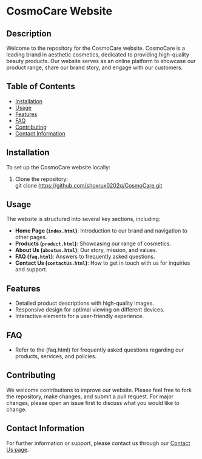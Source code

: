 # CosmoCare Website
## Description
Welcome to the repository for the CosmoCare website. CosmoCare is a leading brand in aesthetic cosmetics, dedicated to providing high-quality beauty products. Our website serves as an online platform to showcase our product range, share our brand story, and engage with our customers.
## Table of Contents
- [Installation](#installation)
- [Usage](#usage)
- [Features](#features)
- [FAQ](#faq)
- [Contributing](#contributing)
- [Contact Information](#contact-information)


## Installation
To set up the CosmoCare website locally:

1. Clone the repository:    
   git clone https://github.com/shoxrux0202q/CosmoCare.git


## Usage
The website is structured into several key sections, including:
- **Home Page (`index.html`)**: Introduction to our brand and navigation to other pages.
- **Products (`product.html`)**: Showcasing our range of cosmetics.
- **About Us (`aboutus.html`)**: Our story, mission, and values.
- **FAQ (`faq.html`)**: Answers to frequently asked questions.
- **Contact Us (`contactUs.html`)**: How to get in touch with us for inquiries and support.

## Features
- Detailed product descriptions with high-quality images.
- Responsive design for optimal viewing on different devices.
- Interactive elements for a user-friendly experience.
 
## FAQ
- Refer to the (faq.html) for frequently asked questions regarding our products, services, and policies.

## Contributing
We welcome contributions to improve our website. Please feel free to fork the repository, make changes, and submit a pull request. For major changes, please open an issue first to discuss what you would like to change.


## Contact Information
For further information or support, please contact us through our [Contact Us page](contactUs.html).
